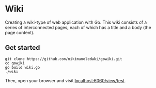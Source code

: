 # Wiki

Creating a wiki-type of web application with Go. This wiki consists of a series of interconnected pages, each of which has a title and a body (the page content).

## Get started
```
git clone https://github.com/nikimanoledaki/gowiki.git
cd gowiki
go build wiki.go
./wiki
```

Then, open your browser and visit [localhost:6060/view/test](http://localhost:8080/view/test).